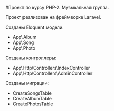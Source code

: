 #Проект по курсу PHP-2. Музыкальная группа.

Проект реализован на фреймворке Laravel.

Созданы Eloquent модели:
* App\Album
* App\Song
* App\Photo

Созданы контроллеры:
* App\Http\Controllers\IndexController
* App\Http\Controllers\AdminController

Созданы миграции:
* CreateSongsTable
* CreateAlbumTable
* CreatePhotosTable
